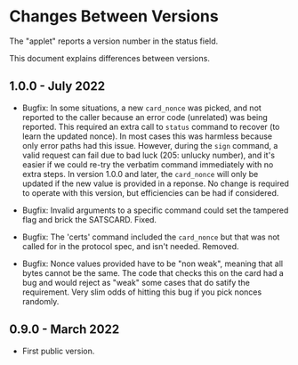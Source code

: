 
# Changes Between Versions

The "applet" reports a version number in the status field.

This document explains differences between versions.

## 1.0.0 - July 2022

- Bugfix: In some situations, a new `card_nonce` was picked, and
not reported to the caller because an error code (unrelated) was
being reported.  This required an extra call to `status` command
to recover (to learn the updated nonce). In most cases this was
harmless because only error paths had this issue. However, during
the `sign` command, a valid request can fail due to bad luck
(205: unlucky number), and it's easier if we could re-try the verbatim
command immediately with no extra steps. In version 1.0.0 and later,
the `card_nonce` will only be updated if the new value is provided
in a reponse. No change is required to operate with this version,
but efficiencies can be had if considered.

- Bugfix: Invalid arguments to a specific command could
set the tampered flag and brick the SATSCARD. Fixed.

- Bugfix: The 'certs' command included the `card_nonce` but that
was not called for in the protocol spec, and isn't needed. Removed.

- Bugfix: Nonce values provided have to be "non weak", meaning that
all bytes cannot be the same. The code that checks this on the card
had a bug and would reject as "weak" some cases that do satify the
requirement. Very slim odds of hitting this bug if you pick nonces
randomly.


## 0.9.0 - March 2022

- First public version.

